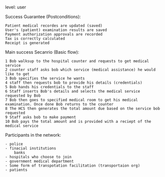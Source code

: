 level: user

Success Guarantee (Postconditions):

	Patient medical recordes are updated (saved)
	User's (patient) examination results are saved
	Payment authorization approvals are recorded
	Tax is correctly calculated
	Receipt is generated
	
Main success Secanrio (Basic flow):

	1 Bob walksup to the hospital counter and requests to get medical service
	2 counter staff asks bob which service (medical assistance) he would like to get
	3 Bob specifies the service he wants
	4 staff then requests bob to provide his details (credentials)
	5 Bob hands his credentials to the staff
	6 Staff inserts Bob's details and selects the medical service requested by Bob
	7 Bob then goes to specified medical room to get his medical examination. Once done Bob returns to the counter
	8 The HCS then generates the total amount due based on the service bob requested
	9 Staff asks bob to make payment
	10 Bob pays the total amount and is provided with a reciept of the medical service

Participants in the network:

	- police
	- finacial institutions
		banks
	- hospitals who choose to join
	- government medical department
	- Some form of transpotation facilitation (transportaion org)
	- patients

